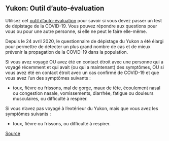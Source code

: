 ## Yukon: Outil d’auto-évaluation

Utilisez cet [outil d’auto-évaluation](https://service.yukon.ca/fr/covid-19-auto-evaluation/) pour savoir si vous devez passer un test de dépistage de la COVID-19. Vous pouvez répondre aux questions pour vous ou pour une autre personne, si elle ne peut le faire elle-même.

Depuis le 24 avril 2020, le questionnaire de dépistage du Yukon a été élargi pour permettre de détecter un plus grand nombre de cas et de mieux prévenir la propagation de la COVID-19 dans la population.

Si vous avez voyagé OU avez été en contact étroit avec une personne qui a voyagé récemment et qui avait (ou qui a maintenant) des symptômes, OU si vous avez été en contact étroit avec un cas confirmé de COVID-19 et que vous avez l’un des symptômes suivants :

- toux, fièvre ou frissons, mal de gorge, maux de tête, écoulement nasal ou congestion nasale, vomissements, diarrhée, fatigue ou douleurs musculaires, ou difficulté à respirer.

Si vous n’avez pas voyagé à l’extérieur du Yukon, mais que vous avez les symptômes suivants :

- toux, fièvre ou frissons, ou difficulté à respirer.

[Source](https://service.yukon.ca/fr/covid-19-auto-evaluation/)
